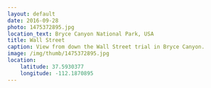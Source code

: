 ```yaml
---
layout: default
date: 2016-09-28
photo: 1475372895.jpg
location_text: Bryce Canyon National Park, USA
title: Wall Street
caption: View from down the Wall Street trial in Bryce Canyon.
image: /img/thumb/1475372895.jpg
location:
    latitude: 37.5930377
    longitude: -112.1870895
---
```

